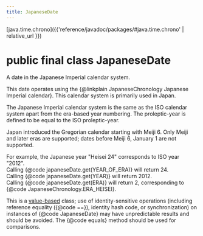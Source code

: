 ```yaml
---
title: JapaneseDate
---
```


[java.time.chrono]({{'reference/javadoc/packages/#java.time.chrono' | relative_url }})

# public final class JapaneseDate


A date in the Japanese Imperial calendar system.
 <p>
 This date operates using the {@linkplain JapaneseChronology Japanese Imperial calendar}.
 This calendar system is primarily used in Japan.
 <p>
 The Japanese Imperial calendar system is the same as the ISO calendar system
 apart from the era-based year numbering. The proleptic-year is defined to be
 equal to the ISO proleptic-year.
 <p>
 Japan introduced the Gregorian calendar starting with Meiji 6.
 Only Meiji and later eras are supported;
 dates before Meiji 6, January 1 are not supported.
 <p>
 For example, the Japanese year "Heisei 24" corresponds to ISO year "2012".<br>
 Calling {@code japaneseDate.get(YEAR_OF_ERA)} will return 24.<br>
 Calling {@code japaneseDate.get(YEAR)} will return 2012.<br>
 Calling {@code japaneseDate.get(ERA)} will return 2, corresponding to
 {@code JapaneseChronology.ERA_HEISEI}.<br>

 <p>
 This is a <a href="{@docRoot}/java/lang/doc-files/ValueBased.html">value-based</a>
 class; use of identity-sensitive operations (including reference equality
 ({@code ==}), identity hash code, or synchronization) on instances of
 {@code JapaneseDate} may have unpredictable results and should be avoided.
 The {@code equals} method should be used for comparisons.